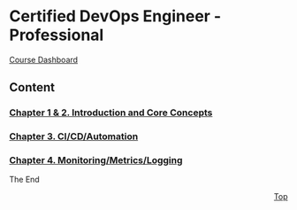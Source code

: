 <a id="top" />

# Certified DevOps Engineer - Professional
[Course Dashboard](https://acloud.guru/course/aws-certified-devops-engineer-professional/dashboard)

## Content

### [Chapter 1 & 2. Introduction and Core Concepts](01-02-intro-and-core-concepts/readme.md)
### [Chapter 3. CI/CD/Automation](03-ci-cd-automation/readme.md)
### [Chapter 4. Monitoring/Metrics/Logging](04-monitoring-metrics-logging/readme.md)


The End

<p align="right"><a href="#top">Top</a></p>
